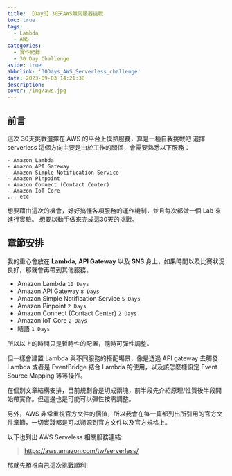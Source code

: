 ```yaml
---
title: 【Day0】30天AWS無伺服器挑戰 
toc: true
tags:
  - Lambda
  - AWS
categories: 
  - 實作紀錄
  - 30 Day Challenge
aside: true
abbrlink: '30Days_AWS_Serverless_challenge'
date: 2023-09-03 14:21:38
description:
cover: /img/aws.jpg
---
```


## 前言

這次 30天挑戰選擇在 AWS 的平台上摸熟服務，算是一種自我挑戰吧
選擇 serverless 這個方向主要是由於工作的關係，會需要熟悉以下服務：

```
- Amazon Lambda
- Amazon API Gateway
- Amazon Simple Notification Service
- Amazon Pinpoint
- Amazon Connect (Contact Center)
- Amazon IoT Core
... etc
```

想要藉由這次的機會，好好搞懂各項服務的運作機制，並且每次都做一個 Lab 來進行實驗。 想要以動手做來完成這30天的挑戰。


## 章節安排

我的重心會放在 **Lambda**, **API Gateway** 以及 **SNS** 身上，如果時間以及比賽狀況良好，那就會再帶到其他服務。

- Amazon Lambda `10 Days`
- Amazon API Gateway `8 Days`
- Amazon Simple Notification Service `5 Days`
- Amazon Pinpoint `2 Days`
- Amazon Connect (Contact Center) `2 Days`
- Amazon IoT Core  `2 Days`
- 結語 `1 Days`

所以以上的時間只是暫時性的配置，隨時可彈性調整。

但一樣會建置 Lambda 與不同服務的搭配場景，像是透過 API gateway 去觸發 Lambda 或者是 EventBridge 結合 Lambda 的使用，以及該怎麼樣設定 Event Source Mapping 等等操作。

在個別文章結構安排，目前規劃會是切成兩塊，前半段先介紹原理/性質後半段開始帶實作。但這邊也是可能可以彈性按需調整。

另外，AWS 非常重視官方文件的價值，所以我會在每一篇都列出所引用的官方文件章節，一切實踐都是可以朔源到官方文件以及官方規格上。


以下也列出 AWS Serveless 相關服務連結:
> https://aws.amazon.com/tw/serverless/

那就先預祝自己這次挑戰順利!







